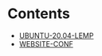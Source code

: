 # Сontents
* [UBUNTU-20.04-LEMP](https://github.com/bvlad05/vps-setup/blob/main/UBUNTU-20.04-LEMP.md)
* [WEBSITE-CONF](https://github.com/bvlad05/vps-setup/blob/main/WEBSITE-CONF.md)
